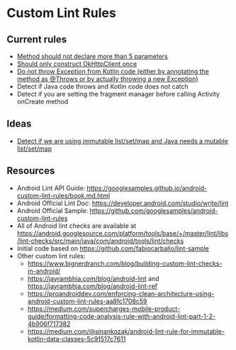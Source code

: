 # Custom Lint Rules

## Current rules

* [Method should not declare more than 5 parameters](https://medium.com/@guilhermekrz/how-to-implement-your-first-custom-lint-rule-in-android-using-tdd-part-1-d3c9a58a7aa8)
* [Should only construct OkHttpClient once](https://medium.com/@guilhermekrz/how-to-implement-a-custom-lint-rule-in-android-that-requires-an-overall-view-of-the-project-part-34f1371cf0c3)
* [Do not throw Exception from Kotlin code (either by annotating the method as @Throws or by actually throwing a new Exception)](https://medium.com/@guilhermekrz/how-to-implement-a-custom-lint-rule-in-android-to-warn-against-checked-exception-thrown-from-a076eb9fecd5)
* Detect if Java code throws and Kotlin code does not catch
* Detect if you are setting the fragment manager before calling Activity onCreate method

## Ideas

* [Detect if we are using immutable list/set/map and Java needs a mutable list/set/map](https://groups.google.com/g/lint-dev/c/qgBbBkY4Wng)

## Resources

* Android Lint API Guide: https://googlesamples.github.io/android-custom-lint-rules/book.md.html
* Android Official Lint Doc: https://developer.android.com/studio/write/lint
* Android Official Sample: https://github.com/googlesamples/android-custom-lint-rules
* All of Android lint checks are available at https://android.googlesource.com/platform/tools/base/+/master/lint/libs/lint-checks/src/main/java/com/android/tools/lint/checks
* Initial code based on https://github.com/fabiocarballo/lint-sample
* Other custom lint rules:
    * https://www.bignerdranch.com/blog/building-custom-lint-checks-in-android/
    * https://jayrambhia.com/blog/android-lint and https://jayrambhia.com/blog/android-lint-ref
    * https://proandroiddev.com/enforcing-clean-architecture-using-android-custom-lint-rules-aa8fc1708c59
    * https://medium.com/supercharges-mobile-product-guide/formatting-code-analysis-rule-with-android-lint-part-1-2-4b906f717382
    * https://medium.com/@sinankozak/android-lint-rule-for-immutable-kotlin-data-classes-5c91517c7611
